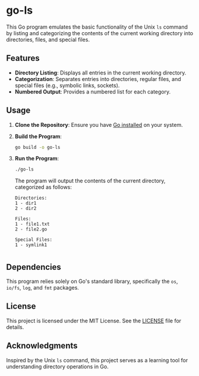 # go-ls

This Go program emulates the basic functionality of the Unix `ls` command by listing and categorizing the contents of the current working directory into directories, files, and special files.

## Features

- **Directory Listing**: Displays all entries in the current working directory.
- **Categorization**: Separates entries into directories, regular files, and special files (e.g., symbolic links, sockets).
- **Numbered Output**: Provides a numbered list for each category.

## Usage

1. **Clone the Repository**: Ensure you have [Go installed](https://golang.org/dl/) on your system.

2. **Build the Program**:

   ```bash
   go build -o go-ls
   ```

3. **Run the Program**:

   ```bash
   ./go-ls
   ```

   The program will output the contents of the current directory, categorized as follows:

   ```
   Directories:
   1 - dir1
   2 - dir2

   Files:
   1 - file1.txt
   2 - file2.go

   Special Files:
   1 - symlink1
   ```

#
## Dependencies

This program relies solely on Go's standard library, specifically the `os`, `io/fs`, `log`, and `fmt` packages.

## License

This project is licensed under the MIT License. See the [LICENSE](LICENSE) file for details.

## Acknowledgments

Inspired by the Unix `ls` command, this project serves as a learning tool for understanding directory operations in Go. 